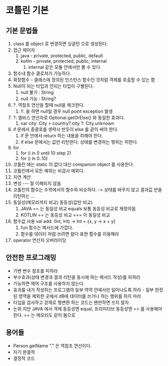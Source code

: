 # 코틀린 기본 

## 기본 문법들
1. class 를 object 로 변경하면 싱글턴 으로 생성된다. 
2. 접근 제어자 
   1. java - private, protected, public, default
   2. kotlin - private, protected, public, internal
      1. internal 같은 모듈 안에서만 볼 수 있다. 
3. 함수내 함수 클로져가 가능하다. 
4. 확장함수 - 클래스에 정의된 인스턴스 함수인 것처럼 객체를 호출할 수 있는 함
5. Null이 되는 타입과 안되는 타입이 구별된다. 
   1. null 불가 : String 
   2. null 가능 : String?
6. ?. 역참조 연산을 할때 null을 체크한다. 
   1. !!. 을 하면 null일 경우 null point exception 발생 
7. ?: 엘비스 연산자로 Optional.getOrElse() 와 동일한 효과다. 
   1. var city: City = country?.city ?: City.unknown
8. if 문에서 중괄호를 생략시 반듯이 else 를 같이 써야 한다. 
   1. if 문 안에서 return 하는 내용을 피해야 한다. 
   2. if else 문에서는 값만 리턴한다. 상태를 변경하는 행위는 피한다.
9. for
   1. for (i in 0 until 10 step 2)
   2. for (i in 0..10)
10. 코틀린 에는 static 이 없다 대신 companion object 를 사용한다. 
11. 코틀린에서 모든 예외는 비검사 예외다. 
12. 지연 계산
13. 변성 --- 잘 이해되지 않음 
14. 코틀린의 함수는 수학에서의 함수와 비슷하다. -> 상태를 바꾸지 않고 결과값 만을 리턴하는 ... 
15. 동일성(메모리까지 비교) 동등성(값만 비교)
    1. JAVA == 는 동일성 비교 equals 보통 동등성 비교로 재정의됨
    2. KOTLIN == 는 동등성 비교 === 이 동일성 비교
16. 함수값 사용 val add: (Int, Int) -> Int = {x, y -> x + y}
    1. fun 함수는 메서드에 가깝다.
    2. 함수를 데이터 처럼 쓰려면 람다 표현 함수를 이용해라 
17. operator 연산자 오버라이딩 


## 안전한 프로그래밍
- 가변 변수 참조를 피하라 
- 부수효과(상태 변경과 결과 리턴을 동시에 하는 메서드 작성)를 피하라
- 가능하면 제어 구조를 사용하지 않는다. 
- 효과를 내가 작성하는 프로그램의 일부 역역 안에서만 일어나도록 하라 - 일부 한정된 영역을 제외한 곳에서 dB에 데이터를 쓰거나 하는 행위를 하지 마라 
- 타입을 검사하고 강제로 형변환 하는 코드는 왠만하면 쓰지 말자 
- 논외 지만 JAVA 에서 객체 동등성엔 equal, 프리미티브 동등성엔 == 를 사용해야 한다. == 는 메모리도 같이 봄으로 


## 용어들 
- Person.getName "." 은 역참조 연산이다. 
- 자기 완결적 
- 결정적 코드 